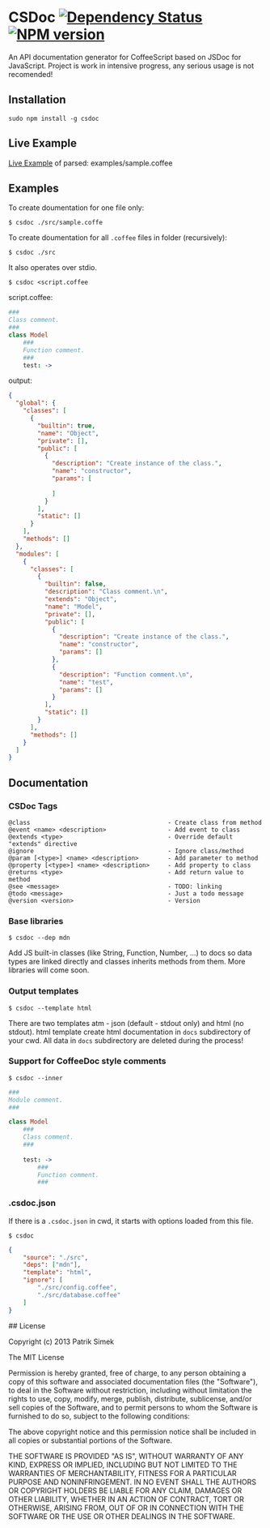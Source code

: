 # CSDoc [![Dependency Status](https://david-dm.org/patriksimek/csdoc.png)](https://david-dm.org/patriksimek/csdoc) [![NPM version](https://badge.fury.io/js/csdoc.png)](http://badge.fury.io/js/csdoc)

An API documentation generator for CoffeeScript based on JSDoc for JavaScript. Project is work in intensive progress, any serious usage is not recomended!

## Installation

    sudo npm install -g csdoc

## Live Example
[Live Example](http://csdoc.org) of parsed: examples/sample.coffee

## Examples

To create doumentation for one file only:
```
$ csdoc ./src/sample.coffe
```

To create doumentation for all `.coffee` files in folder (recursively):
```
$ csdoc ./src
```

It also operates over stdio.
```
$ csdoc <script.coffee
```

script.coffee:
```coffeescript
###
Class comment.
###
class Model
    ###
    Function comment.
    ###
	test: ->
```
output:
```json
{
  "global": {
    "classes": [
      {
        "builtin": true,
        "name": "Object",
        "private": [],
        "public": [
          {
            "description": "Create instance of the class.",
            "name": "constructor",
            "params": [
              
            ]
          }
        ],
        "static": []
      }
    ],
    "methods": []
  },
  "modules": [
    {
      "classes": [
        {
          "builtin": false,
          "description": "Class comment.\n",
          "extends": "Object",
          "name": "Model",
          "private": [],
          "public": [
            {
              "description": "Create instance of the class.",
              "name": "constructor",
              "params": []
            },
            {
              "description": "Function comment.\n",
              "name": "test",
              "params": []
            }
          ],
          "static": []
        }
      ],
      "methods": []
    }
  ]
}
```

## Documentation

### CSDoc Tags
```
@class										- Create class from method
@event <name> <description>					- Add event to class
@extends <type>								- Override default "extends" directive
@ignore										- Ignore class/method
@param [<type>] <name> <description>		- Add parameter to method
@property [<type>] <name> <description>		- Add property to class
@returns <type>								- Add return value to method
@see <message> 								- TODO: linking
@todo <message>								- Just a todo message
@version <version>							- Version
```

### Base libraries

```
$ csdoc --dep mdn
```

Add JS built-in classes (like String, Function, Number, ...) to docs so data types are linked directly and classes inherits methods from them. More libraries will come soon.

### Output templates

```
$ csdoc --template html
```

There are two templates atm - json (default - stdout only) and html (no stdout). html template create html documentation in `docs` subdirectory of your cwd. All data in `docs` subdirectory are deleted during the process!

### Support for CoffeeDoc style comments

```
$ csdoc --inner
```

```coffeescript
###
Module comment.
###

class Model
    ###
    Class comment.
    ###
    
    test: ->
        ###
        Function comment.
        ###
```

### .csdoc.json

If there is a `.csdoc.json` in cwd, it starts with options loaded from this file.

```
$ csdoc
```

```json
{
    "source": "./src",
    "deps": ["mdn"],
    "template": "html",
    "ignore": [
        "./src/config.coffee",
        "./src/database.coffee"
    ]
}
```

<a name="license" />
## License

Copyright (c) 2013 Patrik Simek

The MIT License

Permission is hereby granted, free of charge, to any person obtaining a copy of this software and associated documentation files (the "Software"), to deal in the Software without restriction, including without limitation the rights to use, copy, modify, merge, publish, distribute, sublicense, and/or sell copies of the Software, and to permit persons to whom the Software is furnished to do so, subject to the following conditions:

The above copyright notice and this permission notice shall be included in all copies or substantial portions of the Software.

THE SOFTWARE IS PROVIDED "AS IS", WITHOUT WARRANTY OF ANY KIND, EXPRESS OR IMPLIED, INCLUDING BUT NOT LIMITED TO THE WARRANTIES OF MERCHANTABILITY, FITNESS FOR A PARTICULAR PURPOSE AND NONINFRINGEMENT. IN NO EVENT SHALL THE AUTHORS OR COPYRIGHT HOLDERS BE LIABLE FOR ANY CLAIM, DAMAGES OR OTHER LIABILITY, WHETHER IN AN ACTION OF CONTRACT, TORT OR OTHERWISE, ARISING FROM, OUT OF OR IN CONNECTION WITH THE SOFTWARE OR THE USE OR OTHER DEALINGS IN THE SOFTWARE.
